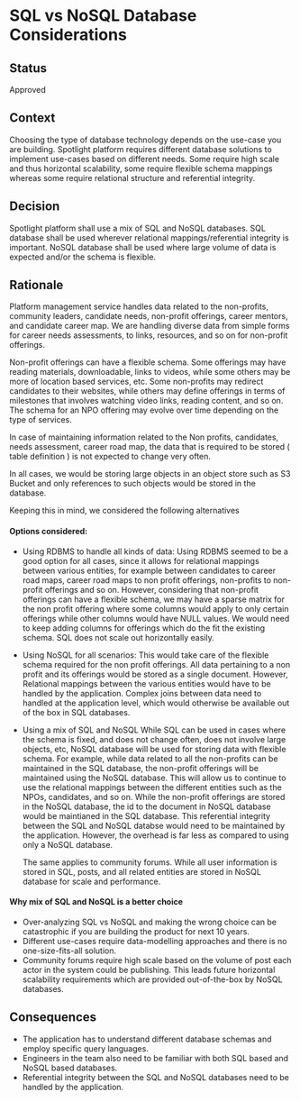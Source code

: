 # SQL vs NoSQL Database Considerations

## Status
Approved

## Context
Choosing the type of database technology depends on the use-case you are building. 
Spotlight platform requires different database solutions to implement use-cases based on different needs. 
Some require high scale and thus horizontal scalability, some require flexible schema mappings whereas some require relational structure and referential integrity.

## Decision 
Spotlight platform shall use a mix of SQL and NoSQL databases.
SQL database shall be used wherever relational mappings/referential integrity is important.
NoSQL database shall be used where large volume of data is expected and/or the schema is flexible.

## Rationale
Platform management service handles data related to the non-profits, community leaders, candidate needs, non-profit offerings, career mentors, and candidate career map.
We are handling diverse data from simple forms for career needs assessments, to links, resources, and so on for non-profit offerings.

Non-profit offerings can have a flexible schema. Some offerings may have reading materials, downloadable, links to videos, while some others may be more of location based services, etc.
Some non-profits may redirect candidates to their websites, while others may define offerings in terms of milestones that involves watching video links, reading content, and so on.
The schema for an NPO offering may evolve over time depending on the type of services. 

In case of maintaining information related to the Non profits, candidates, needs assessment, career road map, the data that is required to be stored ( table definition ) is not expected to change very often.

In all cases, we would be storing large objects in an object store such as S3 Bucket and only references to such objects would be stored in the database.

Keeping this in mind, we considered the following alternatives

#### Options considered:
- Using RDBMS to handle all kinds of data: Using RDBMS seemed to be a good option for all cases, since it allows for relational mappings between various entities, for example between candidates to career road maps, career road maps to non profit offerings, non-profits to non-profit offerings and so on. 
However, considering that non-profit offerings can have a flexible schema, we may have a sparse matrix for the non profit offering where some columns would apply to only certain offerings while other columns would have NULL values. We would need to keep adding columns for offerings which do the fit the existing schema. 
SQL does not scale out horizontally easily.  

- Using NoSQL for all scenarios: This would take care of the flexible schema required for the non profit offerings. 
All data pertaining to a non profit and its offerings would be stored as a single document. 
However, Relational mappings between the various entities would have to be handled by the application. 
Complex joins between data need to handled at the application level, which would otherwise be available out of the box in SQL databases.

- Using a mix of SQL and NoSQL
While SQL can be used in cases where the schema is fixed, and does not change often, does not involve large objects, etc, NoSQL database will be used for storing data with flexible schema. 
For example, while data related to all the non-profits can be maintained in the SQL database, the non-profit offerings will be maintained using the NoSQL database. 
This will allow us to continue to use the relational mappings between the different entities such as the NPOs, candidates, and so on.
While the non-profit offerings are stored in the NoSQL database, the id to the document in NoSQL database would be maintianed in the SQL database. This referential integrity between the SQL and NoSQL databse would need to be maintained by the application. 
However, the overhead is far less as compared to using only a NoSQL database.

  The same applies to community forums. While all user information is stored in SQL, posts, and all related entities are stored in NoSQL database for scale and performance.

#### Why mix of SQL and NoSQL is a better choice
- Over-analyzing SQL vs NoSQL and making the wrong choice can be catastrophic if you are building the product for next 10 years.
- Different use-cases require data-modelling approaches and there is no one-size-fits-all solution.
- Community forums require high scale based on the volume of post each actor in the system could be publishing. 
This leads future horizontal scalability requirements which are provided out-of-the-box by NoSQL databases.

## Consequences
- The application has to understand different database schemas and employ specific query languages.
- Engineers in the team also need to be familiar with both SQL based and NoSQL based databases.
- Referential integrity between the SQL and NoSQL databases need to be handled by the application.
